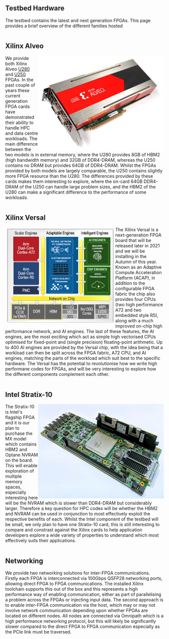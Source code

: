 ## Testbed Hardware

The testbed contains the latest and next generation FPGAs. This page provides a brief overview of the different families hosted

<div style="overflow: auto;">
<h2>Xilinx Alveo</h2>

<img src="/overview/images/alveo-u280.jpg" width="400" height="300" align="right"/>

We provide both Xilinx Alveo <a href="https://www.xilinx.com/products/boards-and-kits/alveo/u280.html">U280</a> and <a href="https://www.xilinx.com/products/boards-and-kits/alveo/u250.html">U250</a> FPGAs. In the past couple of years these current generation FPGA cards have demonstrated their ability to handle HPC and data centre workloads. The main difference between the two models is in external memory, where the U280 provides 8GB of HBM2 (high bandwidth memory) and 32GB of DDR4-DRAM, whereas the U250 contains no DRAM but provides 64GB of DDR4-DRAM. Whilst the FPGAs provided by both models are largely comparable, the U250 contains slightly more FPGA resource than the U280. The differences provided by these cards makes them interesting to explore, where the on-card 64GB DDR4-DRAM of the U250 can handle large problem sizes, and the HBM2 of the U280 can make a significant difference to the performance of some workloads.

</div>

<div style="overflow: auto;">
  <h2>Xilinx Versal</h2>

<img src="/overview/images/versal.png" width="340" height="300" align="left" style="padding:5px;"/>

The Xilinx Versal is a next-generation FPGA board that will be released later in 2021 and we will be installing in the Autumn of this year. Known as an Adaptive Compute Acceleration Platform (ACAP), in addition to the configurable FPGA fabric the chip also provides four CPUs (two high performance A72 and two embedded style R5), along with a much improved on-chip high performance network, and AI engines. The last of these features, the AI engines, are the most exciting which act as simple high vectorised CPUs optimised for fixed-point and (single precision) floating-point arithmetic. Up to 400 AI engines are provided by the Versal chip, with the idea being that a workload can then be split across the FPGA fabric, A72 CPU, and AI engines, matching the parts of the workload which suit best to the specific hardware. The Versal has the potential to revolutionise how we write high performane codes for FPGAs, and will be very interesting to explore how the different components complement each other.

</div>
<div style="overflow: auto;">
<h2>Intel Stratix-10</h2>

<img src="/overview/images/stratix-10.jpg" width="400" height="300" align="right"/>

The Stratix-10 is Intel's flagship FPGA and it is our plan to purchase the MX model which contains HBM2 and Optane NVRAM on the board. This will enable exploration of multiple memory spaces, especially interesting here will be the NVRAM which is slower than DDR4-DRAM but considerably larger. Therefore a key question for HPC codes will be whether the HBM2 and NVRAM can be used in conjunction to most effectively exploit the respective benefits of each. Whilst the Intel component of the testbed will be small, we only plan to have one Stratix-10 card, this is still interesting to compare and constrast against the Xilinx cards to help application developers explore a wide variety of properties to understand which most effectively suits their applications.
</div>

<div style="overflow: auto;">
<h2>Networking</h2>
We provide two networking solutions for inter-FPGA communications. Firstly each FPGA is interconnected via 100Gbps QSFP28 networking ports, allowing direct FPGA to FPGA communications. The installed Xilinx toolchain supports this out of the box and this represents a high performance way of enabling communication, either as part of parallelising a problem across the FPGAs or injecting input data. The second approach is to enable inter-FPGA communication via the host, which may or may not involve network communication depending upon whether FPGAs are located on different nodes. All nodes are connected via Omnipath which is a high performance networking protocol, but this will likely be significantly slower compared to the direct FPGA to FPGA communication especially as the PCIe link must be traversed. 
</div>

